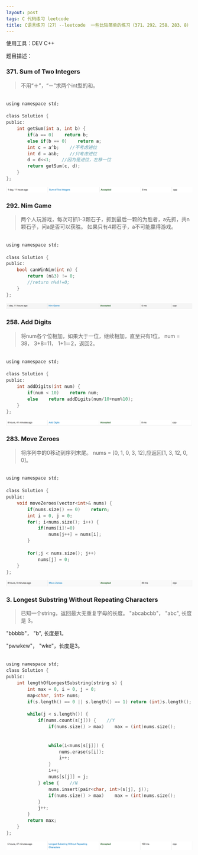 ```yaml
---
layout: post
tags: C 代码练习 leetcode
title: C语言练习（27）--leetcode  一些比较简单的练习（371、292、258、283、8）
---
```


使用工具：DEV C++

题目描述：  

### 371. Sum of Two Integers ###

> 不用“＋”，“－”求两个int型的和。

```c

using namespace std;

class Solution {
public:
	int getSum(int a, int b) {
		if(a == 0)    return b;
		else if(b == 0)    return a;
		int c = a^b;    //不考虑进位
		int d = a&b;    //只考虑进位
		d = d<<1;    //因为是进位，左移一位
		return getSum(c, d); 
	}
};

```

![](/assets/img/2016-08-21-C27/1.png)

### 292. Nim Game ###

> 两个人玩游戏，每次可抓1-3颗石子，抓到最后一颗的为胜者，a先抓，共n颗石子，问a是否可以获胜。
如果只有4颗石子，a不可能赢得游戏。


```c

using namespace std;

class Solution {
public:
    bool canWinNim(int n) {
        return (n&3) != 0;
        //return n%4!=0;
    }
};

```

![](/assets/img/2016-08-21-C27/2.png)

### 258. Add Digits ###

> 将num各个位相加，如果大于一位，继续相加，直至只有1位。
num = 38， 3+8=11， 1+1＝2，返回2。

```c

using namespace std;

class Solution {
public:
    int addDigits(int num) {
        if(num < 10)    return num;
        else    return addDigits(num/10+num%10);
    }
};

```

![](/assets/img/2016-08-21-C27/3.png)

### 283. Move Zeroes ###

> 将序列中的0移动到序列末尾。
nums = [0, 1, 0, 3, 12],应返回[1, 3, 12, 0, 0]。

```c

using namespace std;

class Solution {
public:
    void moveZeroes(vector<int>& nums) {
        if(nums.size() == 0)    return;
        int i = 0, j = 0;
        for(; i<nums.size(); i++) {
            if(nums[i]!=0)
                nums[j++] = nums[i];
        }
        
        for(;j < nums.size(); j++)
            nums[j] = 0;
    }
};

```

![](/assets/img/2016-08-21-C27/4.png)

### 3. Longest Substring Without Repeating Characters ###

> 已知一个string，返回最大无重复字母的长度。
"abcabcbb"， "abc", 长度是 3。

"bbbbb"， "b", 长度是1。

"pwwkew"， "wke"，长度是3。

```c

using namespace std;
class Solution {
public:
    int lengthOfLongestSubstring(string s) {
        int max = 0, i = 0, j = 0;
        map<char, int> nums;
        if(s.length() == 0 || s.length() == 1) return (int)s.length();
        
        while(j < s.length()) {
            if(nums.count(s[j])) {    //Y
                if(nums.size() > max)    max = (int)nums.size();
                
                
                while(i<nums[s[j]]) {
                    nums.erase(s[i]);
                    i++;
                }
                i++;
                nums[s[j]] = j;
            } else {    //N
                nums.insert(pair<char, int>(s[j], j));
                if(nums.size() > max)    max = (int)nums.size();
            }
            j++;
        }
        return max;
    }
};

```

![](/assets/img/2016-08-21-C27/5.png)